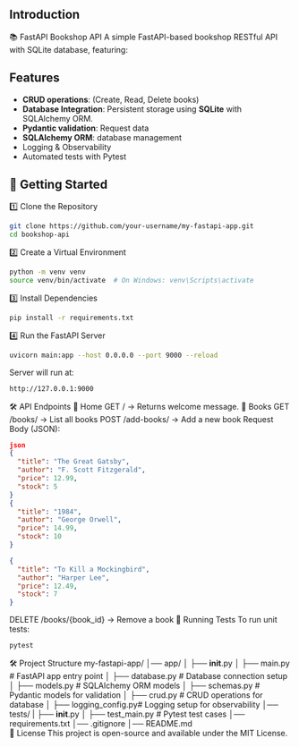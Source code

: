 ## Introduction
📚 FastAPI Bookshop API
A simple FastAPI-based bookshop RESTful API with SQLite database, featuring:

## Features
- **CRUD operations**: (Create, Read, Delete books)
- **Database Integration**: Persistent storage using **SQLite** with SQLAlchemy ORM.
- **Pydantic validation**: Request data
- **SQLAlchemy ORM**: database management
- Logging & Observability
- Automated tests with Pytest

## 🚀 Getting Started
1️⃣ Clone the Repository
 ```bash
git clone https://github.com/your-username/my-fastapi-app.git
cd bookshop-api
```
2️⃣ Create a Virtual Environment
```bash
python -m venv venv
source venv/bin/activate  # On Windows: venv\Scripts\activate
```
3️⃣ Install Dependencies
```bash
pip install -r requirements.txt
```
4️⃣ Run the FastAPI Server
```bash
uvicorn main:app --host 0.0.0.0 --port 9000 --reload
```
Server will run at:
```bash
http://127.0.0.1:9000
```

🛠 API Endpoints
📌 Home
GET / → Returns welcome message.
📌 Books
GET /books/ → List all books
POST /add-books/ → Add a new book
Request Body (JSON):
```json
json
{
  "title": "The Great Gatsby",
  "author": "F. Scott Fitzgerald",
  "price": 12.99,
  "stock": 5
}
{
  "title": "1984",
  "author": "George Orwell",
  "price": 14.99,
  "stock": 10
}

{
  "title": "To Kill a Mockingbird",
  "author": "Harper Lee",
  "price": 12.49,
  "stock": 7
}
```

DELETE /books/{book_id} → Remove a book
🧪 Running Tests
To run unit tests:
```bash
pytest
```

🛠 Project Structure
my-fastapi-app/
│── app/
│   ├── __init__.py
│   ├── main.py          # FastAPI app entry point
│   ├── database.py      # Database connection setup
│   ├── models.py        # SQLAlchemy ORM models
│   ├── schemas.py       # Pydantic models for validation
│   ├── crud.py          # CRUD operations for database
│   ├── logging_config.py# Logging setup for observability
│── tests/
|   ├── __init__.py
│   ├── test_main.py    # Pytest test cases
│── requirements.txt
│── .gitignore
│── README.md            
📜 License
This project is open-source and available under the MIT License.
